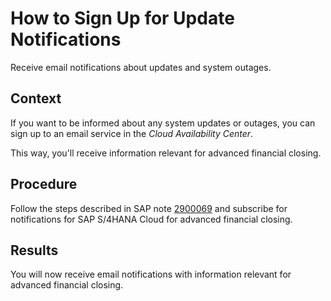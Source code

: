 <!-- loio77c4077490714854a5e868afae6d2446 -->

# How to Sign Up for Update Notifications

Receive email notifications about updates and system outages.



## Context

If you want to be informed about any system updates or outages, you can sign up to an email service in the *Cloud Availability Center*.

This way, you'll receive information relevant for advanced financial closing.



## Procedure

Follow the steps described in SAP note [2900069](https://launchpad.support.sap.com/#/notes/2900069) and subscribe for notifications for SAP S/4HANA Cloud for advanced financial closing.



<a name="loio77c4077490714854a5e868afae6d2446__result_x3b_5k4_nsb"/>

## Results

You will now receive email notifications with information relevant for advanced financial closing.

